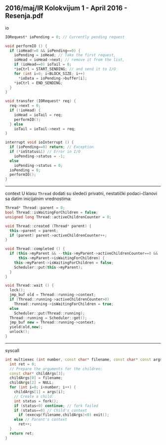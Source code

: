 2016/maj/IR Kolokvijum 1 - April 2016 - Resenja.pdf
--------------------------------------------------------------------------------
io
```cpp
IORequest* ioPending = 0; // Currently pending request

void performIO () {
  if (ioHead!=0 && ioPending==0) {
    ioPending = ioHead; // Take the first request,
    ioHead = ioHead->next; // remove it from the list,
    if (ioHead==0) ioTail = 0;
    *ioCtrl = START_SENDING; // and send it to I/O
    for (int i=0; i<BLOCK_SIZE; i++)
      *ioData = ioPending->buffer[i];
    *ioCtrl = END_SENDING;
  }
}

void transfer (IORequest* req) {
  req->next = 0;
  if (!ioHead) {
    ioHead = ioTail = req;
    performIO();
  } else
    ioTail = ioTail->next = req;
}

interrupt void ioInterrupt () {
  if (ioPending==0) return; // Exception
  if (*ioStatus&1) // Error in I/O
    ioPending->status = -1;
  else
    ioPending->status = 0;
  ioPending = 0;
  performIO();
}
```

--------------------------------------------------------------------------------
context
U klasu `Thread`  dodati su sledeći privatni, nestatički podaci-članovi sa datim inicijalnim vrednostima:
```cpp
Thread* Thread::parent = 0;
bool Thread::isWaitingForChildren = false;
unsigned long Thread::activeChildrenCounter = 0;
```
```cpp
void Thread::created (Thread* parent) {
  this->parent = parent;
  if (parent) parent->activeChildrenCounter++;
}

void Thread::completed () {
  if (this->myParent && --this->myParent->activeChildrenCounter==0 &&
      this->myParent->isWaitingForChildren) {
    this->myParent->isWaitingForChildren = false;
    Scheduler::put(this->myParent);
  }
}

void Thread::wait () {
  lock();
  jmp_buf old = Thread::running->context;
  if (Thread::running->activeChildrenCounter>0)
    Thread::running->isWaitingForChildren = true;
  else
    Scheduler::put(Thread::running);
  Thread::running = Scheduler::get();
  jmp_buf new = Thread::running->context;
  yield(old,new);
  unlock();
}
```

--------------------------------------------------------------------------------
syscall
```cpp
int multiexec (int number, const char* filename, const char* const args[]){
  int ret = 0;
  // Prepare the arguments for the children:
  const char* childArgs[3];
  childArgs[0] = filename;
  childArgs[2] = NULL;
  for (int i=0; i<number; i++) {
    childArgs[1] = args[i];
    // Create a child:
    int status = fork();
    if (status<0) continue; // fork failed
    if (status==0) // Child's context
      if (execvp(filename,childArgs)<0) exit();
    else // Parent's context
      ret++;
  }
  return ret;
}
```
